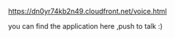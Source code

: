 https://dn0yr74kb2n49.cloudfront.net/voice.html

you can find the application here ,push to talk :)
